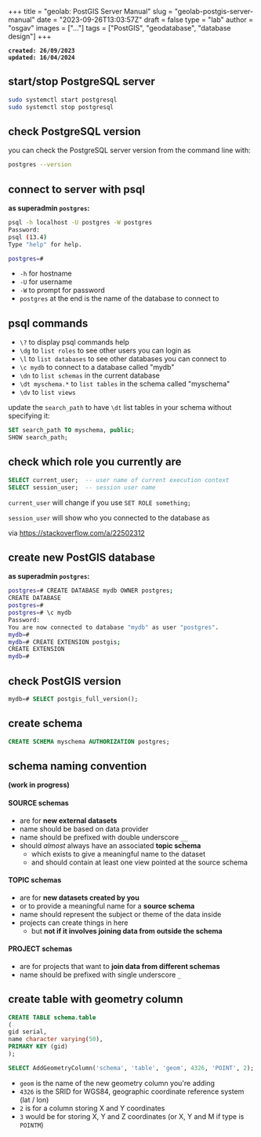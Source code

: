 
+++
title = "geolab: PostGIS Server Manual"
slug = "geolab-postgis-server-manual"
date = "2023-09-26T13:03:57Z"
draft = false
type = "lab"
author = "osgav"
images = ["..."]
tags = ["PostGIS", "geodatabase", "database design"]
+++

**`created: 26/09/2023`**<br />
**`updated: 16/04/2024`**


## **start/stop PostgreSQL server**

```bash
sudo systemctl start postgresql
sudo systemctl stop postgresql
```


## **check PostgreSQL version**

you can check the PostgreSQL server version from the command line with:

```bash
postgres --version
```


## **connect to server with psql**

**as superadmin `postgres`:**

```bash
psql -h localhost -U postgres -W postgres
Password:
psql (13.4)
Type "help" for help.

postgres=#
```

- `-h` for hostname
- `-U` for username
- `-W` to prompt for password
- `postgres` at the end is the name of the database to connect to


## **psql commands**

- `\?` to display psql commands help
- `\dg` to `list roles` to see other users you can login as
- `\l` to `list databases` to see other databases you can connect to
- `\c mydb` to connect to a database called "mydb"
- `\dn` to `list schemas` in the current database
- `\dt myschema.*` to `list tables` in the schema called "myschema"
- `\dv` to `list views` 

update the `search_path` to have `\dt` list tables in your schema without specifying it:

```sql
SET search_path TO myschema, public;
SHOW search_path;
```


## **check which role you currently are**

```sql
SELECT current_user;  -- user name of current execution context
SELECT session_user;  -- session user name
```

`current_user` will change if you use `SET ROLE something;`

`session_user` will show who you connected to the database as

via https://stackoverflow.com/a/22502312


## **create new PostGIS database**

**as superadmin `postgres`:**

```bash
postgres=# CREATE DATABASE mydb OWNER postgres;
CREATE DATABASE
postgres=#
postgres=# \c mydb
Password:
You are now connected to database "mydb" as user "postgres".
mydb=#
mydb=# CREATE EXTENSION postgis;
CREATE EXTENSION
mydb=#
```


## **check PostGIS version**

```sql
mydb=# SELECT postgis_full_version();
```


## **create schema**

```sql
CREATE SCHEMA myschema AUTHORIZATION postgres;
```


## **schema naming convention**

**(work in progress)**

#### **SOURCE schemas**

- are for **new external datasets**
- name should be based on data provider
- name should be prefixed with double underscore `__`
- should *almost* always have an associated **topic schema**
  - which exists to give a meaningful name to the dataset
  - and should contain at least one view pointed at the source schema

#### **TOPIC schemas**

- are for **new datasets created by you**
- or to provide a meaningful name for a **source schema**
- name should represent the subject or theme of the data inside
- projects can create things in here
  - but **not if it involves joining data from outside the schema**

#### **PROJECT schemas**

- are for projects that want to **join data from different schemas**
- name should be prefixed with single underscore `_`


## **create table with geometry column**

```sql
CREATE TABLE schema.table
(
gid serial,
name character varying(50),
PRIMARY KEY (gid)
);
```

```sql
SELECT AddGeometryColumn('schema', 'table', 'geom', 4326, 'POINT', 2);
```

- `geom` is the name of the new geometry column you're adding
- `4326` is the SRID for WGS84, geographic coordinate reference system (lat / lon)
- `2` is for a column storing X and Y coordinates
- `3` would be for storing X, Y and Z coordinates (or X, Y and M if type is `POINTM`)
